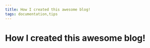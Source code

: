 ```yaml
---
title: How I created this awesome blog!
tags: documentation,tips
---
```

# How I created this awesome blog!
